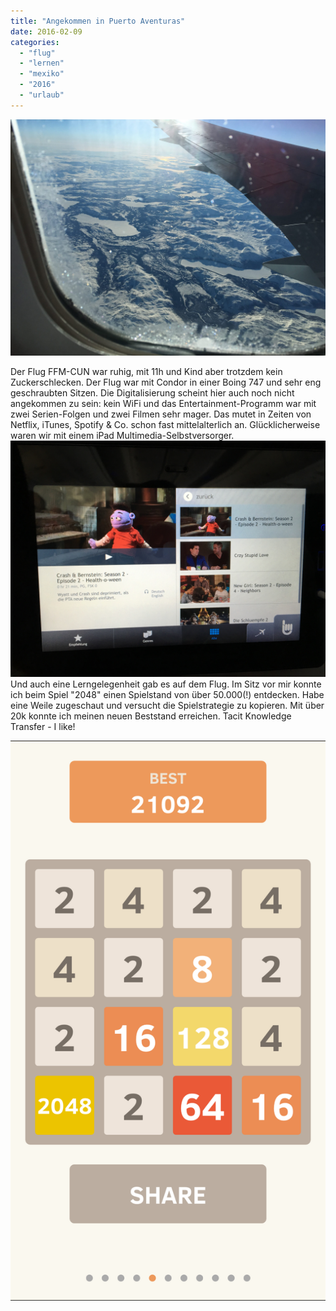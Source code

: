 ```yaml
---
title: "Angekommen in Puerto Aventuras"
date: 2016-02-09
categories: 
  - "flug"
  - "lernen"
  - "mexiko"
  - "2016"
  - "urlaub"
---
```


![](./images/mexiko2016.jpg)

Der Flug FFM-CUN war ruhig, mit 11h und Kind aber trotzdem kein Zuckerschlecken. Der Flug war mit Condor in einer Boing 747 und sehr eng geschraubten Sitzen. Die Digitalisierung scheint hier auch noch nicht angekommen zu sein: kein WiFi und das Entertainment-Programm war mit zwei Serien-Folgen und zwei Filmen sehr mager. Das mutet in Zeiten von Netflix, iTunes, Spotify & Co. schon fast mittelalterlich an. Glücklicherweise waren wir mit einem iPad Multimedia-Selbstversorger. [![](images/img_7569.jpg)](http://blog.dueckert.eu/wp-content/uploads/2016/02/img_7569.jpg) Und auch eine Lerngelegenheit gab es auf dem Flug. Im Sitz vor mir konnte ich beim Spiel "2048" einen Spielstand von über 50.000(!) entdecken. Habe eine Weile zugeschaut und versucht die Spielstrategie zu kopieren. Mit über 20k konnte ich meinen neuen Beststand erreichen. Tacit Knowledge Transfer - I like!

![](./images/spiel-2048.png)
